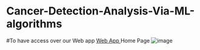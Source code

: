 # Cancer-Detection-Analysis-Via-ML-algorithms

#To have access over our Web app
[Web App ](https://cancer-detection-and-analysis.herokuapp.com/)
Home Page
![image](https://user-images.githubusercontent.com/53578487/163092439-29198665-aded-4e74-855e-8181de3e2c33.png)

